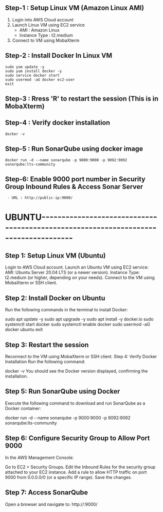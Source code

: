 ## Step-1 : Setup Linux VM (Amazon Linux AMI)

1) Login into AWS Cloud account
2) Launch Linux VM using EC2 service   
     - AMI : Amazon Linux
     - Instance Type : t2.medium       
4) Connect to VM using MobaXterm

## Step-2 : Install Docker In Linux VM

```
sudo yum update -y 
sudo yum install docker -y
sudo service docker start
sudo usermod -aG docker ec2-user
exit
```
## Step-3 : Rress 'R' to restart the session (This is in MobaXterm)

## Step-4 :  Verify docker installation
```
docker -v
```
## Step-5 : Run SonarQube using docker image
```
docker run -d --name sonarqube -p 9000:9000 -p 9092:9092 sonarqube:lts-community
```

## Step-6: Enable 9000 port number in Security Group Inbound Rules & Access Sonar Server
```
 - URL : http://public-ip:9000/
```

# UBUNTU------------------------------------------------------------------------------------
## Step 1: Setup Linux VM (Ubuntu)
Login to AWS Cloud account.
Launch an Ubuntu VM using EC2 service:
AMI: Ubuntu Server 20.04 LTS (or a newer version).
Instance Type: t2.medium (or higher, depending on your needs).
Connect to the VM using MobaXterm or SSH client.

## Step 2: Install Docker on Ubuntu
Run the following commands in the terminal to install Docker:


sudo apt update -y
sudo apt upgrade -y
sudo apt install -y docker.io
sudo systemctl start docker
sudo systemctl enable docker
sudo usermod -aG docker ubuntu
exit
## Step 3: Restart the session
Reconnect to the VM using MobaXterm or SSH client.
Step 4: Verify Docker Installation
Run the following command:


docker -v
You should see the Docker version displayed, confirming the installation.

## Step 5: Run SonarQube using Docker
Execute the following command to download and run SonarQube as a Docker container:


docker run -d --name sonarqube -p 9000:9000 -p 9092:9092 sonarqube:lts-community

## Step 6: Configure Security Group to Allow Port 9000
In the AWS Management Console:

Go to EC2 > Security Groups.
Edit the Inbound Rules for the security group attached to your EC2 instance.
Add a rule to allow HTTP traffic on port 9000 from 0.0.0.0/0 (or a specific IP range).
Save the changes.

## Step 7: Access SonarQube
Open a browser and navigate to:
http://<public-ip>:9000/
